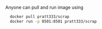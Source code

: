 Anyone can pull and run image using
~~~sh
  docker pull pratt333/scrap
  docker run -p 8501:8501 pratt333/scrap
~~~
